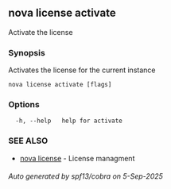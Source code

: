 ## nova license activate

Activate the license

### Synopsis

Activates the license for the current instance

```
nova license activate [flags]
```

### Options

```
  -h, --help   help for activate
```

### SEE ALSO

* [nova license](nova_license.md)	 - License managment

###### Auto generated by spf13/cobra on 5-Sep-2025
